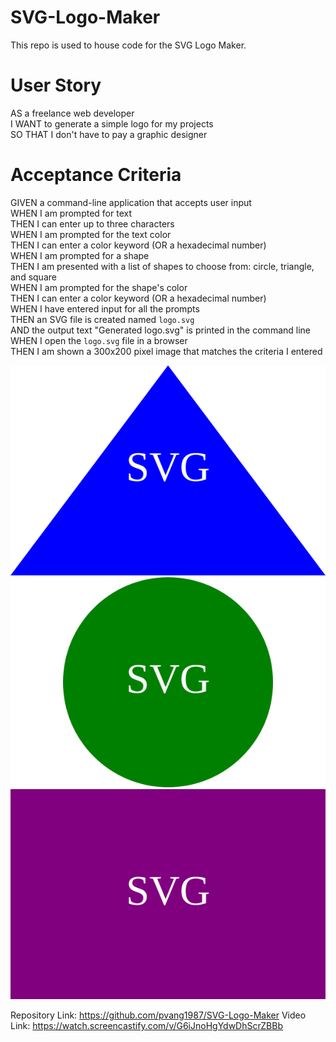 # SVG-Logo-Maker
This repo is used to house code for the SVG Logo Maker.

# User Story
AS a freelance web developer  
I WANT to generate a simple logo for my projects  
SO THAT I don't have to pay a graphic designer  

# Acceptance Criteria
GIVEN a command-line application that accepts user input  
WHEN I am prompted for text  
THEN I can enter up to three characters  
WHEN I am prompted for the text color  
THEN I can enter a color keyword (OR a hexadecimal number)  
WHEN I am prompted for a shape  
THEN I am presented with a list of shapes to choose from: circle, triangle, and square  
WHEN I am prompted for the shape's color  
THEN I can enter a color keyword (OR a hexadecimal number)  
WHEN I have entered input for all the prompts  
THEN an SVG file is created named `logo.svg`  
AND the output text "Generated logo.svg" is printed in the command line  
WHEN I open the `logo.svg` file in a browser  
THEN I am shown a 300x200 pixel image that matches the criteria I entered  

![Alt text](./examples/SVG-logo-tri.svg) ![Alt text](./examples/SVG-logo.svg) ![Alt text](./examples/SVG-logo-sq.svg)    

Repository Link: https://github.com/pvang1987/SVG-Logo-Maker 
Video Link: https://watch.screencastify.com/v/G6iJnoHgYdwDhScrZBBb 